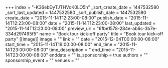 +++
index = "-K36ebDyTJTHVoK0LO5h"
_sort_create_date = 1447532580
_sort_last_updated = 1447532580
_sort_publish_date = 1447532580
create_date = "2015-11-14T12:23:00-08:00"
publish_date = "2015-11-14T12:23:00-08:00"
date = "2015-11-14T12:23:00-08:00"
last_updated = "2015-11-14T12:23:00-08:00"
preview_url = "6fbe1578-284e-ab6c-3b7e-334d297495f5"
name = "Book tour kick-off party"
title = "Book tour kick-off party"
[[image]]
image = ""
link = ""
date = "2015-12-04T00:00:00-08:00"
start_time = "2015-11-14T19:00:00-08:00"
end_time = "2015-11-14T23:00:00-08:00"
time_description = "
end_time = "2015-11-14T23:00:00-08:00"
enddate = ""
is_sponsorship = true
authors = ""
sponsorship_event = ""
venues = ""

